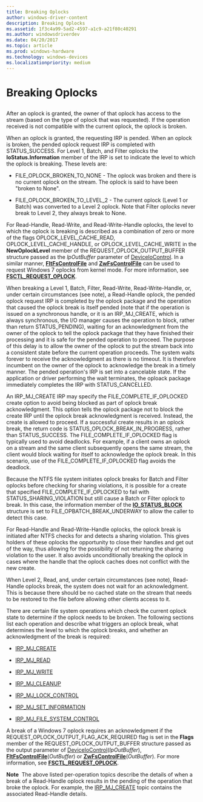 ```yaml
---
title: Breaking Oplocks
author: windows-driver-content
description: Breaking Oplocks
ms.assetid: 1f3c4a99-5ad2-4597-a1c9-a21f80c40291
ms.author: windowsdriverdev
ms.date: 04/20/2017
ms.topic: article
ms.prod: windows-hardware
ms.technology: windows-devices
ms.localizationpriority: medium
---
```


# Breaking Oplocks


## <span id="ddk_network_redirector_design_and_performance_if"></span><span id="DDK_NETWORK_REDIRECTOR_DESIGN_AND_PERFORMANCE_IF"></span>


After an oplock is granted, the owner of that oplock has access to the stream (based on the type of oplock that was requested). If the operation received is not compatible with the current oplock, the oplock is broken.

When an oplock is granted, the requesting IRP is pended. When an oplock is broken, the pended oplock request IRP is completed with STATUS\_SUCCESS. For Level 1, Batch, and Filter oplocks the **IoStatus.Information** member of the IRP is set to indicate the level to which the oplock is breaking. These levels are:

-   FILE\_OPLOCK\_BROKEN\_TO\_NONE - The oplock was broken and there is no current oplock on the stream. The oplock is said to have been "broken to None".

-   FILE\_OPLOCK\_BROKEN\_TO\_LEVEL\_2 - The current oplock (Level 1 or Batch) was converted to a Level 2 oplock. Note that Filter oplocks never break to Level 2, they always break to None.

For Read-Handle, Read-Write, and Read-Write-Handle oplocks, the level to which the oplock is breaking is described as a combination of zero or more of the flags OPLOCK\_LEVEL\_CACHE\_READ, OPLOCK\_LEVEL\_CACHE\_HANDLE, or OPLOCK\_LEVEL\_CACHE\_WRITE in the **NewOplockLevel** member of the REQUEST\_OPLOCK\_OUTPUT\_BUFFER structure passed as the *lpOutBuffer* parameter of [DeviceIoControl](http://go.microsoft.com/fwlink/p/?linkid=124239). In a similar manner, [**FltFsControlFile**](https://msdn.microsoft.com/library/windows/hardware/ff542988) and [**ZwFsControlFile**](https://msdn.microsoft.com/library/windows/hardware/ff566462) can be used to request Windows 7 oplocks from kernel mode. For more information, see [**FSCTL\_REQUEST\_OPLOCK**](https://msdn.microsoft.com/library/windows/hardware/ff545530).

When breaking a Level 1, Batch, Filter, Read-Write, Read-Write-Handle, or, under certain circumstances (see note), a Read-Handle oplock, the pended oplock request IRP is completed by the oplock package and the operation that caused the oplock break is itself pended (note that if the operation is issued on a synchronous handle, or it is an IRP\_MJ\_CREATE, which is always synchronous, the I/O manager causes the operation to block, rather than return STATUS\_PENDING), waiting for an acknowledgment from the owner of the oplock to tell the oplock package that they have finished their processing and it is safe for the pended operation to proceed. The purpose of this delay is to allow the owner of the oplock to put the stream back into a consistent state before the current operation proceeds. The system waits forever to receive the acknowledgment as there is no timeout. It is therefore incumbent on the owner of the oplock to acknowledge the break in a timely manner. The pended operation's IRP is set into a cancelable state. If the application or driver performing the wait terminates, the oploack package immediately completes the IRP with STATUS\_CANCELLED.

An IRP\_MJ\_CREATE IRP may specify the FILE\_COMPLETE\_IF\_OPLOCKED create option to avoid being blocked as part of oplock break acknowledgment. This option tells the oplock package not to block the create IRP until the oplock break acknowledgment is received. Instead, the create is allowed to proceed. If a successful create results in an oplock break, the return code is STATUS\_OPLOCK\_BREAK\_IN\_PROGRESS, rather than STATUS\_SUCCESS. The FILE\_COMPLETE\_IF\_OPLOCKED flag is typically used to avoid deadlocks. For example, if a client owns an oplock on a stream and the same client subsequently opens the same stream, the client would block waiting for itself to acknowledge the oplock break. In this scenario, use of the FILE\_COMPLETE\_IF\_OPLOCKED flag avoids the deadlock.

Because the NTFS file system initiates oplock breaks for Batch and Filter oplocks before checking for sharing violations, it is possible for a create that specified FILE\_COMPLETE\_IF\_OPLOCKED to fail with STATUS\_SHARING\_VIOLATION but still cause a Batch or Filter oplock to break. In this case, the information member of the [**IO\_STATUS\_BLOCK**](https://msdn.microsoft.com/library/windows/hardware/ff550671) structure is set to FILE\_OPBATCH\_BREAK\_UNDERWAY to allow the caller to detect this case.

For Read-Handle and Read-Write-Handle oplocks, the oplock break is initiated after NTFS checks for and detects a sharing violation. This gives holders of these oplocks the opportunity to close their handles and get out of the way, thus allowing for the possibility of not returning the sharing violation to the user. It also avoids unconditionally breaking the oplock in cases where the handle that the oplock caches does not conflict with the new create.

When Level 2, Read, and, under certain circumstances (see note), Read-Handle oplocks break, the system does not wait for an acknowledgment. This is because there should be no cached state on the stream that needs to be restored to the file before allowing other clients access to it.

There are certain file system operations which check the current oplock state to determine if the oplock needs to be broken. The following sections list each operation and describe what triggers an oplock break, what determines the level to which the oplock breaks, and whether an acknowledgment of the break is required:

- [IRP_MJ_CREATE](irp-mj-create2.md)

- [IRP_MJ_READ](irp-mj-read2.md)

- [IRP_MJ_WRITE](irp-mj-write2.md)

- [IRP_MJ_CLEANUP](irp-mj-cleanup2.md)

- [IRP_MJ_LOCK_CONTROL](irp-mj-lock-control2.md)

- [IRP_MJ_SET_INFORMATION](irp-mj-set-information2.md)

- [IRP_MJ_FILE_SYSTEM_CONTROL](irp-mj-file-system-control2.md)

A break of a Windows 7 oplock requires an acknowledgment if the REQUEST\_OPLOCK\_OUTPUT\_FLAG\_ACK\_REQUIRED flag is set in the **Flags** member of the REQUEST\_OPLOCK\_OUTPUT\_BUFFER structure passed as the output parameter of [DeviceIoControl](http://go.microsoft.com/fwlink/p/?linkid=124239)(*lpOutBuffer*), [**FltFsControlFile**](https://msdn.microsoft.com/library/windows/hardware/ff542988)(*OutBuffer*) or [**ZwFsControlFile**](https://msdn.microsoft.com/library/windows/hardware/ff566462)(*OutBuffer*). For more information, see [**FSCTL\_REQUEST\_OPLOCK**](https://msdn.microsoft.com/library/windows/hardware/ff545530).

**Note**  The above listed per-operation topics describe the details of when a break of a Read-Handle oplock results in the pending of the operation that broke the oplock. For example, the [IRP\_MJ\_CREATE](irp-mj-create2.md) topic contains the associated Read-Handle details.

 

 

 




